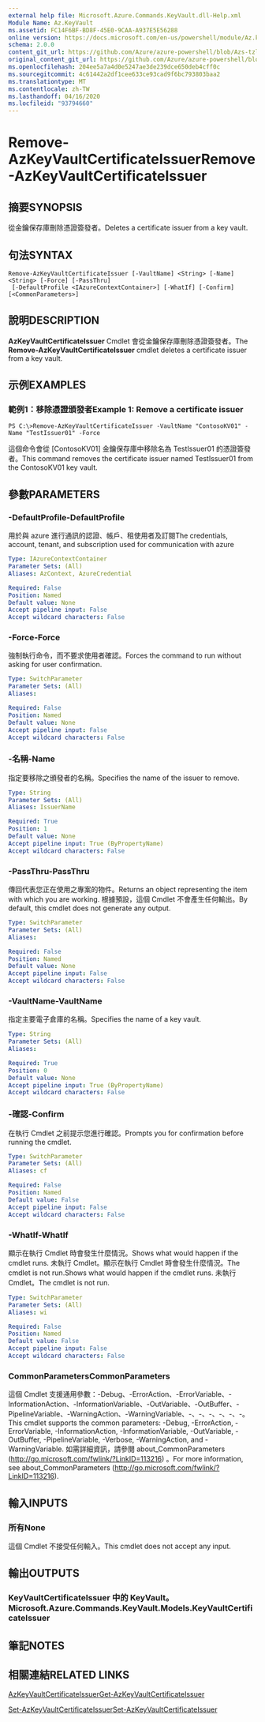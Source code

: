 ```yaml
---
external help file: Microsoft.Azure.Commands.KeyVault.dll-Help.xml
Module Name: Az.KeyVault
ms.assetid: FC14F6BF-BD8F-45E0-9CAA-A937E5E56288
online version: https://docs.microsoft.com/en-us/powershell/module/Az.keyvault/remove-AzKeyvaultcertificateissuer
schema: 2.0.0
content_git_url: https://github.com/Azure/azure-powershell/blob/Azs-tzl/src/KeyVault/KeyVault/help/Remove-AzKeyVaultCertificateIssuer.md
original_content_git_url: https://github.com/Azure/azure-powershell/blob/Azs-tzl/src/KeyVault/KeyVault/help/Remove-AzKeyVaultCertificateIssuer.md
ms.openlocfilehash: 204ee5a7a4d0e5247ae3de239dce650deb4cff0c
ms.sourcegitcommit: 4c61442a2df1cee633ce93cad9f6bc793803baa2
ms.translationtype: MT
ms.contentlocale: zh-TW
ms.lasthandoff: 04/16/2020
ms.locfileid: "93794660"
---
```

# <span data-ttu-id="82c61-101">Remove-AzKeyVaultCertificateIssuer</span><span class="sxs-lookup"><span data-stu-id="82c61-101">Remove-AzKeyVaultCertificateIssuer</span></span>

## <span data-ttu-id="82c61-102">摘要</span><span class="sxs-lookup"><span data-stu-id="82c61-102">SYNOPSIS</span></span>
<span data-ttu-id="82c61-103">從金鑰保存庫刪除憑證簽發者。</span><span class="sxs-lookup"><span data-stu-id="82c61-103">Deletes a certificate issuer from a key vault.</span></span>

## <span data-ttu-id="82c61-104">句法</span><span class="sxs-lookup"><span data-stu-id="82c61-104">SYNTAX</span></span>

```
Remove-AzKeyVaultCertificateIssuer [-VaultName] <String> [-Name] <String> [-Force] [-PassThru]
 [-DefaultProfile <IAzureContextContainer>] [-WhatIf] [-Confirm] [<CommonParameters>]
```

## <span data-ttu-id="82c61-105">說明</span><span class="sxs-lookup"><span data-stu-id="82c61-105">DESCRIPTION</span></span>
<span data-ttu-id="82c61-106">**AzKeyVaultCertificateIssuer** Cmdlet 會從金鑰保存庫刪除憑證簽發者。</span><span class="sxs-lookup"><span data-stu-id="82c61-106">The **Remove-AzKeyVaultCertificateIssuer** cmdlet deletes a certificate issuer from a key vault.</span></span>

## <span data-ttu-id="82c61-107">示例</span><span class="sxs-lookup"><span data-stu-id="82c61-107">EXAMPLES</span></span>

### <span data-ttu-id="82c61-108">範例1：移除憑證頒發者</span><span class="sxs-lookup"><span data-stu-id="82c61-108">Example 1: Remove a certificate issuer</span></span>
```
PS C:\>Remove-AzKeyVaultCertificateIssuer -VaultName "ContosoKV01" -Name "TestIssuer01" -Force
```

<span data-ttu-id="82c61-109">這個命令會從 [ContosoKV01] 金鑰保存庫中移除名為 TestIssuer01 的憑證簽發者。</span><span class="sxs-lookup"><span data-stu-id="82c61-109">This command removes the certificate issuer named TestIssuer01 from the ContosoKV01 key vault.</span></span>

## <span data-ttu-id="82c61-110">參數</span><span class="sxs-lookup"><span data-stu-id="82c61-110">PARAMETERS</span></span>

### <span data-ttu-id="82c61-111">-DefaultProfile</span><span class="sxs-lookup"><span data-stu-id="82c61-111">-DefaultProfile</span></span>
<span data-ttu-id="82c61-112">用於與 azure 進行通訊的認證、帳戶、租使用者及訂閱</span><span class="sxs-lookup"><span data-stu-id="82c61-112">The credentials, account, tenant, and subscription used for communication with azure</span></span>

```yaml
Type: IAzureContextContainer
Parameter Sets: (All)
Aliases: AzContext, AzureCredential

Required: False
Position: Named
Default value: None
Accept pipeline input: False
Accept wildcard characters: False
```

### <span data-ttu-id="82c61-113">-Force</span><span class="sxs-lookup"><span data-stu-id="82c61-113">-Force</span></span>
<span data-ttu-id="82c61-114">強制執行命令，而不要求使用者確認。</span><span class="sxs-lookup"><span data-stu-id="82c61-114">Forces the command to run without asking for user confirmation.</span></span>

```yaml
Type: SwitchParameter
Parameter Sets: (All)
Aliases: 

Required: False
Position: Named
Default value: None
Accept pipeline input: False
Accept wildcard characters: False
```

### <span data-ttu-id="82c61-115">-名稱</span><span class="sxs-lookup"><span data-stu-id="82c61-115">-Name</span></span>
<span data-ttu-id="82c61-116">指定要移除之頒發者的名稱。</span><span class="sxs-lookup"><span data-stu-id="82c61-116">Specifies the name of the issuer to remove.</span></span>

```yaml
Type: String
Parameter Sets: (All)
Aliases: IssuerName

Required: True
Position: 1
Default value: None
Accept pipeline input: True (ByPropertyName)
Accept wildcard characters: False
```

### <span data-ttu-id="82c61-117">-PassThru</span><span class="sxs-lookup"><span data-stu-id="82c61-117">-PassThru</span></span>
<span data-ttu-id="82c61-118">傳回代表您正在使用之專案的物件。</span><span class="sxs-lookup"><span data-stu-id="82c61-118">Returns an object representing the item with which you are working.</span></span>
<span data-ttu-id="82c61-119">根據預設，這個 Cmdlet 不會產生任何輸出。</span><span class="sxs-lookup"><span data-stu-id="82c61-119">By default, this cmdlet does not generate any output.</span></span>

```yaml
Type: SwitchParameter
Parameter Sets: (All)
Aliases: 

Required: False
Position: Named
Default value: None
Accept pipeline input: False
Accept wildcard characters: False
```

### <span data-ttu-id="82c61-120">-VaultName</span><span class="sxs-lookup"><span data-stu-id="82c61-120">-VaultName</span></span>
<span data-ttu-id="82c61-121">指定主要電子倉庫的名稱。</span><span class="sxs-lookup"><span data-stu-id="82c61-121">Specifies the name of a key vault.</span></span>

```yaml
Type: String
Parameter Sets: (All)
Aliases: 

Required: True
Position: 0
Default value: None
Accept pipeline input: True (ByPropertyName)
Accept wildcard characters: False
```

### <span data-ttu-id="82c61-122">-確認</span><span class="sxs-lookup"><span data-stu-id="82c61-122">-Confirm</span></span>
<span data-ttu-id="82c61-123">在執行 Cmdlet 之前提示您進行確認。</span><span class="sxs-lookup"><span data-stu-id="82c61-123">Prompts you for confirmation before running the cmdlet.</span></span>

```yaml
Type: SwitchParameter
Parameter Sets: (All)
Aliases: cf

Required: False
Position: Named
Default value: False
Accept pipeline input: False
Accept wildcard characters: False
```

### <span data-ttu-id="82c61-124">-WhatIf</span><span class="sxs-lookup"><span data-stu-id="82c61-124">-WhatIf</span></span>
<span data-ttu-id="82c61-125">顯示在執行 Cmdlet 時會發生什麼情況。</span><span class="sxs-lookup"><span data-stu-id="82c61-125">Shows what would happen if the cmdlet runs.</span></span>
<span data-ttu-id="82c61-126">未執行 Cmdlet。顯示在執行 Cmdlet 時會發生什麼情況。</span><span class="sxs-lookup"><span data-stu-id="82c61-126">The cmdlet is not run.Shows what would happen if the cmdlet runs.</span></span>
<span data-ttu-id="82c61-127">未執行 Cmdlet。</span><span class="sxs-lookup"><span data-stu-id="82c61-127">The cmdlet is not run.</span></span>

```yaml
Type: SwitchParameter
Parameter Sets: (All)
Aliases: wi

Required: False
Position: Named
Default value: False
Accept pipeline input: False
Accept wildcard characters: False
```

### <span data-ttu-id="82c61-128">CommonParameters</span><span class="sxs-lookup"><span data-stu-id="82c61-128">CommonParameters</span></span>
<span data-ttu-id="82c61-129">這個 Cmdlet 支援通用參數：-Debug、-ErrorAction、-ErrorVariable、-InformationAction、-InformationVariable、-OutVariable、-OutBuffer、-PipelineVariable、-WarningAction、-WarningVariable、-、-、-、-、-、-。</span><span class="sxs-lookup"><span data-stu-id="82c61-129">This cmdlet supports the common parameters: -Debug, -ErrorAction, -ErrorVariable, -InformationAction, -InformationVariable, -OutVariable, -OutBuffer, -PipelineVariable, -Verbose, -WarningAction, and -WarningVariable.</span></span> <span data-ttu-id="82c61-130">如需詳細資訊，請參閱 about_CommonParameters (http://go.microsoft.com/fwlink/?LinkID=113216) 。</span><span class="sxs-lookup"><span data-stu-id="82c61-130">For more information, see about_CommonParameters (http://go.microsoft.com/fwlink/?LinkID=113216).</span></span>

## <span data-ttu-id="82c61-131">輸入</span><span class="sxs-lookup"><span data-stu-id="82c61-131">INPUTS</span></span>

### <span data-ttu-id="82c61-132">所有</span><span class="sxs-lookup"><span data-stu-id="82c61-132">None</span></span>
<span data-ttu-id="82c61-133">這個 Cmdlet 不接受任何輸入。</span><span class="sxs-lookup"><span data-stu-id="82c61-133">This cmdlet does not accept any input.</span></span>

## <span data-ttu-id="82c61-134">輸出</span><span class="sxs-lookup"><span data-stu-id="82c61-134">OUTPUTS</span></span>

### <span data-ttu-id="82c61-135">KeyVaultCertificateIssuer 中的 KeyVault。</span><span class="sxs-lookup"><span data-stu-id="82c61-135">Microsoft.Azure.Commands.KeyVault.Models.KeyVaultCertificateIssuer</span></span>

## <span data-ttu-id="82c61-136">筆記</span><span class="sxs-lookup"><span data-stu-id="82c61-136">NOTES</span></span>

## <span data-ttu-id="82c61-137">相關連結</span><span class="sxs-lookup"><span data-stu-id="82c61-137">RELATED LINKS</span></span>

[<span data-ttu-id="82c61-138">AzKeyVaultCertificateIssuer</span><span class="sxs-lookup"><span data-stu-id="82c61-138">Get-AzKeyVaultCertificateIssuer</span></span>](./Get-AzKeyVaultCertificateIssuer.md)

[<span data-ttu-id="82c61-139">Set-AzKeyVaultCertificateIssuer</span><span class="sxs-lookup"><span data-stu-id="82c61-139">Set-AzKeyVaultCertificateIssuer</span></span>](./Set-AzKeyVaultCertificateIssuer.md)


